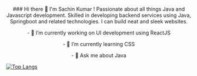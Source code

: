 <p align="center"> ### Hi there 👋 I'm Sachin Kumar ! Passionate about all things Java and Javascript development. 
Skilled in developing backend services using Java, Springboot and related technologies. I can build neat and sleek websites. </p> 

<p align="center"> - 🔭 I’m currently working on UI development using ReactJS</p>
<p align="center"> - 🌱 I’m currently learning CSS</p>
<p align="center"> - 👯 Ask me about Java </p>

[![Top Langs](https://github-readme-stats.vercel.app/api/top-langs/?username=sachinkumar579)](https://github.com/sachinkumar579/github-readme-stats)
